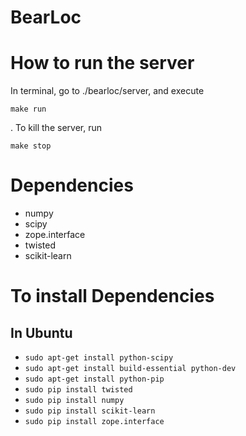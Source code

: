BearLoc
===============
# How to run the server
In terminal, go to ./bearloc/server, and execute

    make run

. To kill the server, run

    make stop



# Dependencies
* numpy
* scipy
* zope.interface
* twisted
* scikit-learn

# To install Dependencies

## In Ubuntu
* `sudo apt-get install python-scipy`
* `sudo apt-get install build-essential python-dev`
* `sudo apt-get install python-pip`
* `sudo pip install twisted`
* `sudo pip install numpy`
* `sudo pip install scikit-learn`
* `sudo pip install zope.interface`



<!--
The -B is just to avoid generating .py[co] files on import.


# How to use server's RPC
The server currently only support HTTP POST.
Denote server's IP as SERVER_IP. Do HTTP POST to 

    http://SERVER_IP:10080/localize

with JSON object:

    {
        'type':'localization',
        'data':{
            'wifi':{
                'timestamp':timestamp,
                'sigstr':signature_string
            }
        }
    }

in which timestamp is an integer, and signature_string is formatted as 

    "MAC Address1:SSID1:RSSI1 MAC Address2:SSID2:RSSI2 ..."

in which MAC Address are in the form of six groups of two hexadecimal digits separated by colons (:), SSID are all "UNKNOWN", and RSSI are integers with unit dBm (normally negative).

The server will return the result location as string with format:

    "[[Building Name, [x, y, z]], Confidence]"

in which Building Name is a string of building name. x, y, and z are corresponding decimal value of the coordinate, and Confidence is the decimal confidence value ranging in [0, 1]. The coordinate is determined as described in [this part](#how-to-get-coordinate)

Examples can be found in 

    ./server/testclient.py

or 

    ./mobile_audit/src/mobile/SFS/HybridLoc.java


# How to get coordinate
Open MATLAB, go to the root folder of this repository, run

    image = imread('./resources/maps/SDH/4th Floor_clean.png');
    imshow(image);

to show the map of SDH 4th floor.
The path can be changed to 

'./resources/maps/Soda/soda-4-map-tabloid.png' 

for Soda Hall 4th floor.

In the opened dialog, Click the icon of "data cursor" in the Toolbar, and click on the map to get the X and Y of the point.

# Which maps are currently used in the server

    './resources/maps/SDH/4th Floor_clean.png'

and 

    './resources/maps/Soda/soda-4-map-tabloid.png'


# How to use the Android app
Compile the mobile_audit, install it on Android phone, and click the "HybridLoc". Click "Locate Me!" to get the location. It may take couple of seconds to return the result, but the server is still being improved.
-->